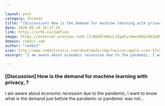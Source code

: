 ```yaml
---

layout: post
category: threads
title: "[Discussion] How is the demand for machine learning with privacy, ?"
date: 2020-08-10 15:37:29
link: https://vrhk.co/3adfies
image: https://external-preview.redd.it/NAd5CeKbzL2ZqeFyrDmwVA8pS0DZwDhWiYoU5CfAwI0.jpg?width=1200&height=628.272251309&auto=webp&crop=1200:628.272251309,smart&s=c9caf1d25aba1af4e871018804cbea2030108b76
domain: reddit.com
author: "reddit"
icon: http://www.redditstatic.com/desktop2x/img/favicon/apple-icon-57x57.png
excerpt: "I am aware about economic recession due to the pandemic, I want to know what is the demand just before the pandemic or pandemic was not..."

---
```


### [Discussion] How is the demand for machine learning with privacy, ?

I am aware about economic recession due to the pandemic, I want to know what is the demand just before the pandemic or pandemic was not...